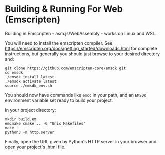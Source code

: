 # Building & Running For Web (Emscripten)

Building in Emscripten - asm.js/WebAssembly - works on Linux and WSL.

You will need to install the emscripten compiler. See https://emscripten.org/docs/getting_started/downloads.html for complete instructions, but generally you should just browse to your desired directory and:

```
git clone https://github.com/emscripten-core/emsdk.git
cd emsdk
./emsdk install latest
./emsdk activate latest
source ./emsdk_env.sh
```

You should now have commands like `emcc` in your path, and an `EMSDK` environment variable set ready to build your project.

In your project directory:

``` shell
mkdir build.em
emcmake cmake .. -G "Unix Makefiles"
make
python3 -m http.server
```
Finally, open the URL given by Python's HTTP server in your browser and open your project's .html file.
